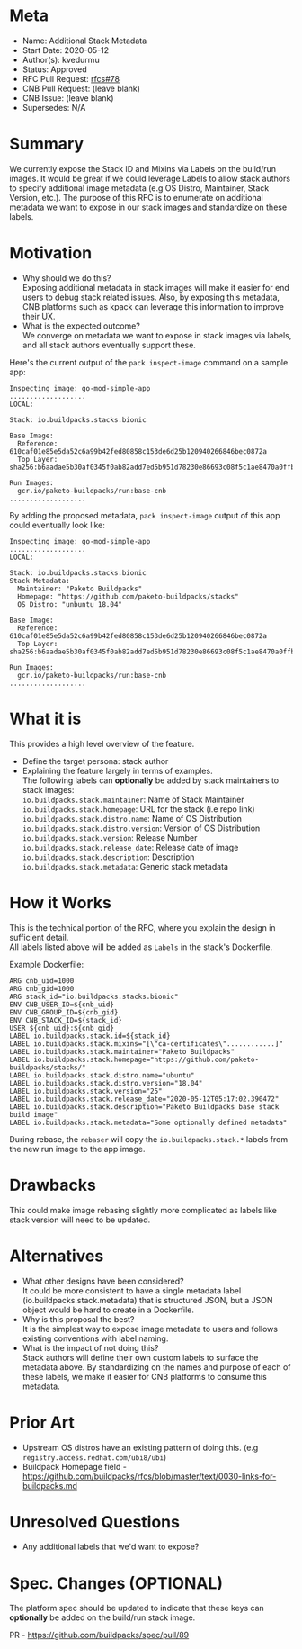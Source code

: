 # Meta
[meta]: #meta
- Name: Additional Stack Metadata
- Start Date: 2020-05-12
- Author(s): kvedurmu
- Status: Approved
- RFC Pull Request: [rfcs#78](https://github.com/buildpacks/rfcs/pull/78)
- CNB Pull Request: (leave blank)
- CNB Issue: (leave blank)
- Supersedes: N/A

# Summary
[summary]: #summary

We currently expose the Stack ID and Mixins via Labels on the build/run images. It would be great if we could leverage Labels to allow stack authors to specify additional image metadata (e.g OS Distro, Maintainer, Stack Version, etc.). The purpose of this RFC is to enumerate on additional metadata we want to expose in our stack images and standardize on these labels.

# Motivation
[motivation]: #motivation

- Why should we do this?  
Exposing additional metadata in stack images will make it easier for end users to debug stack related issues. Also, by exposing this metadata, CNB platforms such as kpack can leverage this information to improve their UX. 
- What is the expected outcome?  
We converge on metadata we want to expose in stack images via labels, and all stack authors eventually support these.

Here's the current output of the `pack inspect-image` command on a sample app:
```
Inspecting image: go-mod-simple-app
...................
LOCAL:

Stack: io.buildpacks.stacks.bionic

Base Image:
  Reference: 610caf01e85e5da52c6a99b42fed80858c153de6d25b120940266846bec0872a
  Top Layer: sha256:b6aadae5b30af0345f0ab82add7ed5b951d78230e86693c08f5c1ae8470a0ffb

Run Images:
  gcr.io/paketo-buildpacks/run:base-cnb
...................
```

By adding the proposed metadata, `pack inspect-image` output of this app could eventually look like:
```
Inspecting image: go-mod-simple-app
...................
LOCAL:

Stack: io.buildpacks.stacks.bionic
Stack Metadata: 
  Maintainer: "Paketo Buildpacks"
  Homepage: "https://github.com/paketo-buildpacks/stacks"
  OS Distro: "unbuntu 18.04"

Base Image:
  Reference: 610caf01e85e5da52c6a99b42fed80858c153de6d25b120940266846bec0872a
  Top Layer: sha256:b6aadae5b30af0345f0ab82add7ed5b951d78230e86693c08f5c1ae8470a0ffb

Run Images:
  gcr.io/paketo-buildpacks/run:base-cnb
...................
```

# What it is
[what-it-is]: #what-it-is

This provides a high level overview of the feature.  

- Define the target persona: stack author  
- Explaining the feature largely in terms of examples.  
The following labels can **optionally** be added by stack maintainers to stack images:  
`io.buildpacks.stack.maintainer`: Name of Stack Maintainer  
`io.buildpacks.stack.homepage`: URL for the stack (i.e repo link)  
`io.buildpacks.stack.distro.name`: Name of OS Distribution  
`io.buildpacks.stack.distro.version`: Version of OS Distribution  
`io.buildpacks.stack.version`: Release Number  
`io.buildpacks.stack.release_date`: Release date of image  
`io.buildpacks.stack.description`: Description  
`io.buildpacks.stack.metadata`: Generic stack metadata


# How it Works  
[how-it-works]: #how-it-works  

This is the technical portion of the RFC, where you explain the design in sufficient detail.  
All labels listed above will be added as `Labels` in the stack's Dockerfile.   

Example Dockerfile:
```
ARG cnb_uid=1000
ARG cnb_gid=1000
ARG stack_id="io.buildpacks.stacks.bionic"
ENV CNB_USER_ID=${cnb_uid}
ENV CNB_GROUP_ID=${cnb_gid}
ENV CNB_STACK_ID=${stack_id}
USER ${cnb_uid}:${cnb_gid}
LABEL io.buildpacks.stack.id=${stack_id}
LABEL io.buildpacks.stack.mixins="[\"ca-certificates\"............]"
LABEL io.buildpacks.stack.maintainer="Paketo Buildpacks"
LABEL io.buildpacks.stack.homepage="https://github.com/paketo-buildpacks/stacks/"
LABEL io.buildpacks.stack.distro.name="ubuntu"
LABEL io.buildpacks.stack.distro.version="18.04"
LABEL io.buildpacks.stack.version="25"
LABEL io.buildpacks.stack.release_date="2020-05-12T05:17:02.390472"
LABEL io.buildpacks.stack.description="Paketo Buildpacks base stack build image"
LABEL io.buildpacks.stack.metadata="Some optionally defined metadata"
```
During rebase, the `rebaser` will copy the `io.buildpacks.stack.*` labels from the new run image to the app image.
# Drawbacks
[drawbacks]: #drawbacks

This could make image rebasing slightly more complicated as labels like stack version will need to be updated.  

# Alternatives
[alternatives]: #alternatives

- What other designs have been considered?  
It could be more consistent to have a single metadata label (io.buildpacks.stack.metadata) that is structured JSON, but a JSON object would be hard to create in a Dockerfile.  
- Why is this proposal the best?  
It is the simplest way to expose image metadata to users and follows existing conventions with label naming.  
- What is the impact of not doing this?  
Stack authors will define their own custom labels to surface the metadata above. By standardizing on the names and purpose of each of these labels, we make it easier for CNB platforms to consume this metadata.  

# Prior Art
[prior-art]: #prior-art

- Upstream OS distros have an existing pattern of doing this. (e.g `registry.access.redhat.com/ubi8/ubi`)
- Buildpack Homepage field - https://github.com/buildpacks/rfcs/blob/master/text/0030-links-for-buildpacks.md  

# Unresolved Questions
[unresolved-questions]: #unresolved-questions

- Any additional labels that we'd want to expose?

# Spec. Changes (OPTIONAL)
[spec-changes]: #spec-changes

The platform spec should be updated to indicate that these keys can **optionally** be added on the build/run stack image.

PR - https://github.com/buildpacks/spec/pull/89
